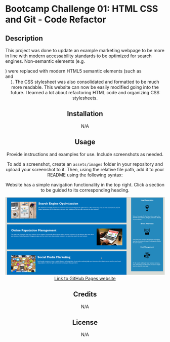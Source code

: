 # Bootcamp Challenge 01: HTML CSS and Git - Code Refactor

## Description

This project was done to update an example marketing webpage to be more in line with modern accessability standards to be optimized for search engines. Non-semantic elements (e.g. <div>) were replaced with modern HTML5 semantic elements (such as <section> and <header>). The CSS stylesheet was also consolidated and formatted to be much more readable. This website can now be easily modified going into the future. I learned a lot about refactoring HTML code and organizing CSS stylesheets.

## Installation

N/A

## Usage

Provide instructions and examples for use. Include screenshots as needed.

To add a screenshot, create an `assets/images` folder in your repository and upload your screenshot to it. Then, using the relative file path, add it to your README using the following syntax:

Website has a simple navigation functionality in the top right. Click a section to be guided to its corresponding heading.

![alt text](./assets/images/website-image.png)
[Link to GitHub Pages website](https://kevinpatto.github.io/Bootcamp-Challenge-01-HTML-CSS-and-Git/)

## Credits

N/A

## License

N/A